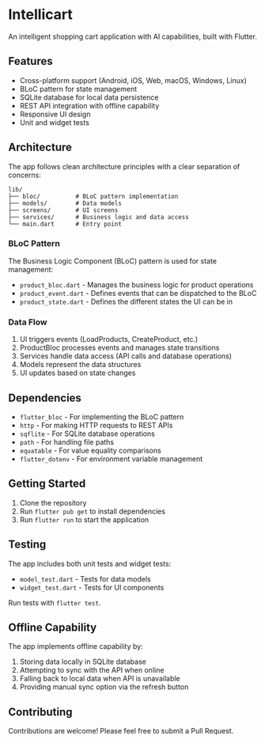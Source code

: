 # Intellicart

An intelligent shopping cart application with AI capabilities, built with Flutter.

## Features

- Cross-platform support (Android, iOS, Web, macOS, Windows, Linux)
- BLoC pattern for state management
- SQLite database for local data persistence
- REST API integration with offline capability
- Responsive UI design
- Unit and widget tests

## Architecture

The app follows clean architecture principles with a clear separation of concerns:

```
lib/
├── bloc/          # BLoC pattern implementation
├── models/        # Data models
├── screens/       # UI screens
├── services/      # Business logic and data access
└── main.dart      # Entry point
```

### BLoC Pattern

The Business Logic Component (BLoC) pattern is used for state management:

- `product_bloc.dart` - Manages the business logic for product operations
- `product_event.dart` - Defines events that can be dispatched to the BLoC
- `product_state.dart` - Defines the different states the UI can be in

### Data Flow

1. UI triggers events (LoadProducts, CreateProduct, etc.)
2. ProductBloc processes events and manages state transitions
3. Services handle data access (API calls and database operations)
4. Models represent the data structures
5. UI updates based on state changes

## Dependencies

- `flutter_bloc` - For implementing the BLoC pattern
- `http` - For making HTTP requests to REST APIs
- `sqflite` - For SQLite database operations
- `path` - For handling file paths
- `equatable` - For value equality comparisons
- `flutter_dotenv` - For environment variable management

## Getting Started

1. Clone the repository
2. Run `flutter pub get` to install dependencies
3. Run `flutter run` to start the application

## Testing

The app includes both unit tests and widget tests:

- `model_test.dart` - Tests for data models
- `widget_test.dart` - Tests for UI components

Run tests with `flutter test`.

## Offline Capability

The app implements offline capability by:

1. Storing data locally in SQLite database
2. Attempting to sync with the API when online
3. Falling back to local data when API is unavailable
4. Providing manual sync option via the refresh button

## Contributing

Contributions are welcome! Please feel free to submit a Pull Request.